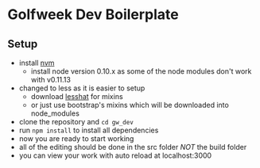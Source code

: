 # Golfweek Dev Boilerplate


## Setup

* install [nvm](https://github.com/creationix/nvm)
    * install node version 0.10.x as some of the node modules don't work with v0.11.13
* changed to less as it is easier to setup
	* download [lesshat](http://lesshat.madebysource.com/) for mixins 
	* or just use bootstrap's mixins which will be downloaded into node_modules
* clone the repository and ```cd gw_dev```
* run ```npm install``` to install all dependencies
* now you are ready to start working
* all of the editing should be done in the src folder _NOT_ the build folder
* you can view your work with auto reload at localhost:3000